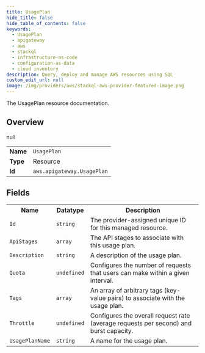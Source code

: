 ```yaml
---
title: UsagePlan
hide_title: false
hide_table_of_contents: false
keywords:
  - UsagePlan
  - apigateway
  - aws
  - stackql
  - infrastructure-as-code
  - configuration-as-data
  - cloud inventory
description: Query, deploy and manage AWS resources using SQL
custom_edit_url: null
image: /img/providers/aws/stackql-aws-provider-featured-image.png
---
```

The UsagePlan resource documentation.

## Overview
<table><tbody>
<tr><td><b>Name</b></td><td><code>UsagePlan</code></td></tr>
<tr><td><b>Type</b></td><td>Resource</td></tr>
null
<tr><td><b>Id</b></td><td><code>aws.apigateway.UsagePlan</code></td></tr>
</tbody></table>

## Fields
<table><tbody>
<tr><th>Name</th><th>Datatype</th><th>Description</th></tr>
<tr><td><code>Id</code></td><td><code>string</code></td><td>The provider-assigned unique ID for this managed resource.</td></tr><tr><td><code>ApiStages</code></td><td><code>array</code></td><td>The API stages to associate with this usage plan.</td></tr><tr><td><code>Description</code></td><td><code>string</code></td><td>A description of the usage plan.</td></tr><tr><td><code>Quota</code></td><td><code>undefined</code></td><td>Configures the number of requests that users can make within a given interval.</td></tr><tr><td><code>Tags</code></td><td><code>array</code></td><td>An array of arbitrary tags (key-value pairs) to associate with the usage plan.</td></tr><tr><td><code>Throttle</code></td><td><code>undefined</code></td><td>Configures the overall request rate (average requests per second) and burst capacity.</td></tr><tr><td><code>UsagePlanName</code></td><td><code>string</code></td><td>A name for the usage plan.</td></tr>
</tbody></table>